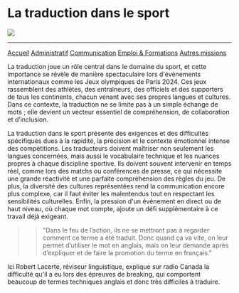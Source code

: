 # **La traduction dans le sport**

![](https://tradupla.com/wp-content/uploads/2018/03/deportes-300x200.jpg.webp)


***

[Accueil](https://github.com/Aime3329/Aime/blob/main/index.md) [Administratif](https://github.com/Aime3329/Aime/blob/main/administratif.md) [Communication](https://github.com/Aime3329/Aime/blob/main/Communication.md) [Emploi & Formations](https://github.com/Aime3329/Aime/blob/main/Emploi%20et%20formation.md) [Autres missions](https://github.com/Aime3329/Aime/blob/main/autres.md)




La traduction joue un rôle central dans le domaine du sport, et cette importance se révèle de manière spectaculaire lors d'événements internationaux comme les Jeux olympiques de Paris 2024. Ces jeux rassemblent des athlètes, des entraîneurs, des officiels et des supporters de tous les continents, chacun venant avec ses propres langues et cultures. Dans ce contexte, la traduction ne se limite pas à un simple échange de mots ; elle devient un vecteur essentiel de compréhension, de collaboration et d’inclusion.

La traduction dans le sport présente des exigences et des difficultés spécifiques dues à la rapidité, la précision et le contexte émotionnel intense des compétitions. Les traducteurs doivent maîtriser non seulement les langues concernées, mais aussi le vocabulaire technique et les nuances propres à chaque discipline sportive. Ils doivent souvent intervenir en temps réel, comme lors des matchs ou conférences de presse, ce qui nécessite une grande réactivité et une parfaite compréhension des règles du jeu. De plus, la diversité des cultures représentées rend la communication encore plus complexe, car il faut éviter les malentendus tout en respectant les sensibilités culturelles. Enfin, la pression d'un événement en direct ou de haut niveau, où chaque mot compte, ajoute un défi supplémentaire à ce travail déjà exigeant.

>> "Dans le feu de l’action, ils ne se mettront pas à regarder comment ce terme a été traduit. Donc quand ça va vite, on leur permet d’utiliser le mot en anglais, mais on leur demande après d’expliquer et de faire la promotion du terme en français." 

Ici Robert Lacerte, réviseur linguistique, explique sur radio Canada la difficulté qu'il a eu lors des épreuves de breaking, qui comportent beaucoup de termes techniques anglais et donc très difficiles à traduire.


